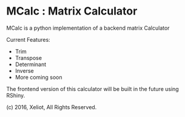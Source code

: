 # MCalc : Matrix Calculator

MCalc is a python implementation of a backend matrix Calculator

Current Features:
- Trim
- Transpose
- Determinant
- Inverse
- More coming soon

The frontend version of this calculator will be built in the future using RShiny.

(c) 2016, Xeliot, All Rights Reserved.
